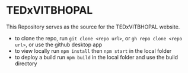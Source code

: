 # TEDxVITBHOPAL
This Repository serves as the source for the TEDxVITBHOPAL website.

+ to clone the repo, run ```git clone <repo url>```, or ```gh repo clone <repo url>```, or use the github desktop app
+ to view locally run ```npm install``` then ```npm start``` in the local folder
+ to deploy a build run ```npm build``` in the local folder and use the build directory 
